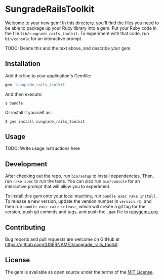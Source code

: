 # SungradeRailsToolkit

Welcome to your new gem! In this directory, you'll find the files you need to be able to package up your Ruby library into a gem. Put your Ruby code in the file `lib/sungrade_rails_toolkit`. To experiment with that code, run `bin/console` for an interactive prompt.

TODO: Delete this and the text above, and describe your gem

## Installation

Add this line to your application's Gemfile:

```ruby
gem 'sungrade_rails_toolkit'
```

And then execute:

    $ bundle

Or install it yourself as:

    $ gem install sungrade_rails_toolkit

## Usage

TODO: Write usage instructions here

## Development

After checking out the repo, run `bin/setup` to install dependencies. Then, run `rake spec` to run the tests. You can also run `bin/console` for an interactive prompt that will allow you to experiment.

To install this gem onto your local machine, run `bundle exec rake install`. To release a new version, update the version number in `version.rb`, and then run `bundle exec rake release`, which will create a git tag for the version, push git commits and tags, and push the `.gem` file to [rubygems.org](https://rubygems.org).

## Contributing

Bug reports and pull requests are welcome on GitHub at https://github.com/[USERNAME]/sungrade_rails_toolkit.

## License

The gem is available as open source under the terms of the [MIT License](https://opensource.org/licenses/MIT).
